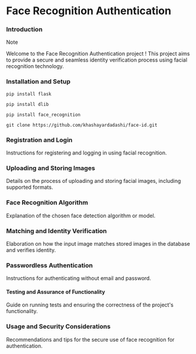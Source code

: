 # Face Recognition Authentication
### Introduction
> [!NOTE]
> Welcome to the Face Recognition Authentication project ! This project aims to provide a secure and seamless identity verification process using facial recognition technology.

### Installation and Setup
```
pip install flask
```
```
pip install dlib
```
```
pip install face_recognition
```
```
git clone https://github.com/khashayardadashi/face-id.git
```
### Registration and Login
Instructions for registering and logging in using facial recognition.

### Uploading and Storing Images
Details on the process of uploading and storing facial images, including supported formats.

### Face Recognition Algorithm
Explanation of the chosen face detection algorithm or model.

### Matching and Identity Verification
Elaboration on how the input image matches stored images in the database and verifies identity.

### Passwordless Authentication
Instructions for authenticating without email and password.

#### Testing and Assurance of Functionality
Guide on running tests and ensuring the correctness of the project's functionality.

### Usage and Security Considerations
Recommendations and tips for the secure use of face recognition for authentication.
